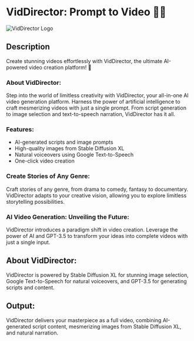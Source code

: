 # VidDirector: Prompt to Video  🎥🌟

![VidDirector Logo](https://example.com/viddirector-logo.png)

## Description

Create stunning videos effortlessly with VidDirector, the ultimate AI-powered video creation platform! 🚀

### About VidDirector:

Step into the world of limitless creativity with VidDirector, your all-in-one AI video generation platform. Harness the power of artificial intelligence to craft mesmerizing videos with just a single prompt. From script generation to image selection and text-to-speech narration, VidDirector has it all.

### Features:

- AI-generated scripts and image prompts
- High-quality images from Stable Diffusion XL
- Natural voiceovers using Google Text-to-Speech
- One-click video creation

### Create Stories of Any Genre:

Craft stories of any genre, from drama to comedy, fantasy to documentary. VidDirector adapts to your creative vision, allowing you to explore limitless storytelling possibilities.

### AI Video Generation: Unveiling the Future:

VidDirector introduces a paradigm shift in video creation. Leverage the power of AI and GPT-3.5 to transform your ideas into complete videos with just a single input.

## About VidDirector:

VidDirector is powered by Stable Diffusion XL for stunning image selection, Google Text-to-Speech for natural voiceovers, and GPT-3.5 for generating scripts and content.

## Output:

VidDirector delivers your masterpiece as a full video, combining AI-generated script content, mesmerizing images from Stable Diffusion XL, and natural narration.
